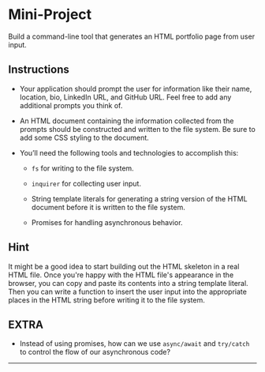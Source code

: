 # Mini-Project
Build a command-line tool that generates an HTML portfolio page from user input.

## Instructions

* Your application should prompt the user for information like their name, location, bio, LinkedIn URL, and GitHub URL. Feel free to add any additional prompts you think of.

* An HTML document containing the information collected from the prompts should be constructed and written to the file system. Be sure to add some CSS styling to the document.

* You’ll need the following tools and technologies to accomplish this:

  * `fs` for writing to the file system.

  * `inquirer` for collecting user input.

  * String template literals for generating a string version of the HTML document before it is written to the file system.

  * Promises for handling asynchronous behavior.

## Hint

It might be a good idea to start building out the HTML skeleton in a real HTML file. Once you're happy with the HTML file's appearance in the browser, you can copy and paste its contents into a string template literal. Then you can write a function to insert the user input into the appropriate places in the HTML string before writing it to the file system.

## EXTRA

* Instead of using promises, how can we use `async/await` and `try/catch` to control the flow of our asynchronous code?

---
